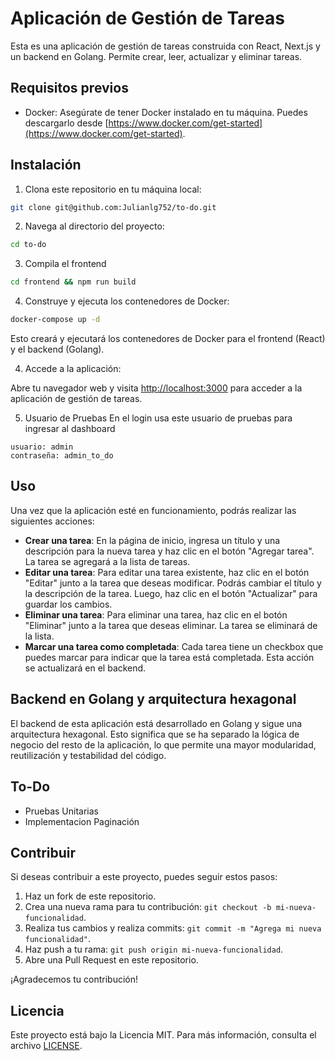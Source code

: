# Aplicación de Gestión de Tareas

Esta es una aplicación de gestión de tareas construida con React, Next.js y un backend en Golang. Permite crear, leer, actualizar y eliminar tareas.

## Requisitos previos

- Docker: Asegúrate de tener Docker instalado en tu máquina. Puedes descargarlo desde [https://www.docker.com/get-started](https://www.docker.com/get-started).

## Instalación

1. Clona este repositorio en tu máquina local:

```sh
git clone git@github.com:Julianlg752/to-do.git
```
2. Navega al directorio del proyecto:
```sh
cd to-do
```
3. Compila el frontend
```sh
cd frontend && npm run build
```
4. Construye y ejecuta los contenedores de Docker:

```sh
docker-compose up -d
```

Esto creará y ejecutará los contenedores de Docker para el frontend (React) y el backend (Golang).

4. Accede a la aplicación:

Abre tu navegador web y visita [http://localhost:3000](http://localhost:3000) para acceder a la aplicación de gestión de tareas.

5. Usuario de Pruebas
En el login usa este usuario de pruebas para ingresar al dashboard
```
usuario: admin
contraseña: admin_to_do
```
## Uso

Una vez que la aplicación esté en funcionamiento, podrás realizar las siguientes acciones:

- **Crear una tarea**: En la página de inicio, ingresa un título y una descripción para la nueva tarea y haz clic en el botón "Agregar tarea". La tarea se agregará a la lista de tareas.
- **Editar una tarea**: Para editar una tarea existente, haz clic en el botón "Editar" junto a la tarea que deseas modificar. Podrás cambiar el título y la descripción de la tarea. Luego, haz clic en el botón "Actualizar" para guardar los cambios.
- **Eliminar una tarea**: Para eliminar una tarea, haz clic en el botón "Eliminar" junto a la tarea que deseas eliminar. La tarea se eliminará de la lista.
- **Marcar una tarea como completada**: Cada tarea tiene un checkbox que puedes marcar para indicar que la tarea está completada. Esta acción se actualizará en el backend.

## Backend en Golang y arquitectura hexagonal

El backend de esta aplicación está desarrollado en Golang y sigue una arquitectura hexagonal. Esto significa que se ha separado la lógica de negocio del resto de la aplicación, lo que permite una mayor modularidad, reutilización y testabilidad del código.

## To-Do
- Pruebas Unitarias
- Implementacion Paginación

## Contribuir

Si deseas contribuir a este proyecto, puedes seguir estos pasos:

1. Haz un fork de este repositorio.
2. Crea una nueva rama para tu contribución: `git checkout -b mi-nueva-funcionalidad`.
3. Realiza tus cambios y realiza commits: `git commit -m "Agrega mi nueva funcionalidad"`.
4. Haz push a tu rama: `git push origin mi-nueva-funcionalidad`.
5. Abre una Pull Request en este repositorio.

¡Agradecemos tu contribución!

## Licencia

Este proyecto está bajo la Licencia MIT. Para más información, consulta el archivo [LICENSE](LICENSE).
